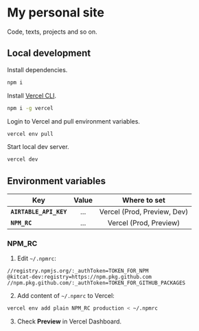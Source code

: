 # My personal site

Code, texts, projects and so on.

## Local development

Install dependencies.

```bash
npm i
```

Install [Vercel CLI](https://vercel.com/cli).

```bash
npm i -g vercel
```

Login to Vercel and pull environment variables.

```bash
vercel env pull
```

Start local dev server.

```bash
vercel dev
```

## Environment variables

| Key                    |               Value               |           Where to set            |
| ---------------------- | :-------------------------------: | :-------------------------------: |
| **`AIRTABLE_API_KEY`** |                ...                |    Vercel (Prod, Preview, Dev)    |
|     **`NPM_RC`**       |                ...                |       Vercel (Prod, Preview)      |

### NPM_RC

1. Edit `~/.npmrc`:

```properties
//registry.npmjs.org/:_authToken=TOKEN_FOR_NPM
@kitcat-dev:registry=https://npm.pkg.github.com
//npm.pkg.github.com/:_authToken=TOKEN_FOR_GITHUB_PACKAGES
```

2. Add content of `~/.npmrc` to Vercel:

```sh
vercel env add plain NPM_RC production < ~/.npmrc
```

3. Check **Preview** in Vercel Dashboard.
